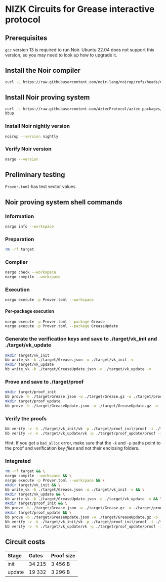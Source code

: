 # NIZK Circuits for Grease interactive protocol

## Prerequisites

`gcc` version 13 is required to run Noir. Ubuntu 22.04 does not support this version, so you may need to look up how 
to upgrade it.

## Install the Noir compiler
```bash
curl -L https://raw.githubusercontent.com/noir-lang/noirup/refs/heads/main/install | bash
```

## Install Noir proving system
```bash
curl -L https://raw.githubusercontent.com/AztecProtocol/aztec-packages/refs/heads/master/barretenberg/bbup/install | bash
bbup
```

### Install Noir nightly version
```bash
noirup --version nightly
```

### Verify Noir version
```bash
nargo --version
```

## Preliminary testing
`Prover.toml` has test vector values.

## Noir proving system shell commands

### Information
```bash
nargo info --workspace
```

### Preparation
```bash
rm -rf target
```

### Compiler
```bash
nargo check --workspace
nargo compile --workspace
```

### Execution
```bash
nargo execute -p Prover.toml --workspace
```

#### Per-package execution
```bash
nargo execute -p Prover.toml --package Grease
nargo execute -p Prover.toml --package GreaseUpdate
```

### Generate the verification keys and save to ./target/vk_init and ./target/vk_update
```bash
mkdir target/vk_init
bb write_vk -b ./target/Grease.json -o ./target/vk_init -v
mkdir target/vk_update
bb write_vk -b ./target/GreaseUpdate.json -o ./target/vk_update -v
```

### Prove and save to ./target/proof
```bash
mkdir target/proof_init
bb prove -b ./target/Grease.json -w ./target/Grease.gz -o ./target/proof_init -v
mkdir target/proof_update
bb prove -b ./target/GreaseUpdate.json -w ./target/GreaseUpdate.gz -o ./target/proof_update -v
```

### Verify the proofs
```bash
bb verify -v -k ./target/vk_init/vk -p ./target/proof_init/proof -i ./target/proof_init/public_inputs   # verify init proof
bb verify -v -k ./target/vk_update/vk -p ./target/proof_update/proof -i ./target/proof_update/public_inputs   # verify update proof
```

Hint: If you get a `bad_alloc` error, make sure that the `-k` and `-p` paths point to the proof and verification key 
_files_ and not their enclosing folders.

### Integrated
```bash
rm -rf target && \
nargo compile --workspace && \
nargo execute -p Prover.toml --workspace && \
mkdir target/vk_init && \
bb write_vk -b ./target/Grease.json -o ./target/vk_init -v && \
mkdir target/vk_update && \
bb write_vk -b ./target/GreaseUpdate.json -o ./target/vk_update -v && \
mkdir target/proof_init && \
bb prove -b ./target/Grease.json -w ./target/Grease.gz -o ./target/proof_init -v && \
mkdir target/proof_update && \
bb prove -b ./target/GreaseUpdate.json -w ./target/GreaseUpdate.gz -o ./target/proof_update -v && \
bb verify -v -k ./target/vk_init/vk -p ./target/proof_init/proof -i ./target/proof_init/public_inputs && \
bb verify -v -k ./target/vk_update/vk -p ./target/proof_update/proof -i ./target/proof_update/public_inputs 
```

## Circuit costs

| Stage      | Gates      | Proof size |
| :--------- | :--------- | :--------- |
| init       | 34 215     | 3 456 B    |
| update     | 19 332     | 3 296 B    |
